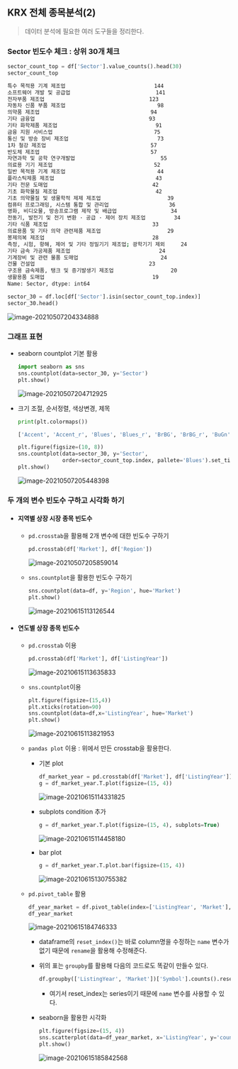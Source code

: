 ## KRX 전체 종목분석(2)

> 데이터 분석에 필요한 여러 도구들을 정리한다.



### Sector 빈도수 체크 : 상위 30개 체크

```python
sector_count_top = df['Sector'].value_counts().head(30)
sector_count_top
```

```bash
특수 목적용 기계 제조업                            144
소프트웨어 개발 및 공급업                           141
전자부품 제조업                                 123
자동차 신품 부품 제조업                             98
의약품 제조업                                   94
기타 금융업                                    93
기타 화학제품 제조업                               91
금융 지원 서비스업                                75
통신 및 방송 장비 제조업                            73
1차 철강 제조업                                 57
반도체 제조업                                   57
자연과학 및 공학 연구개발업                           55
의료용 기기 제조업                                52
일반 목적용 기계 제조업                             44
플라스틱제품 제조업                                43
기타 전문 도매업                                 42
기초 화학물질 제조업                               42
기초 의약물질 및 생물학적 제제 제조업                     39
컴퓨터 프로그래밍, 시스템 통합 및 관리업                   36
영화, 비디오물, 방송프로그램 제작 및 배급업                 34
전동기, 발전기 및 전기 변환 · 공급 · 제어 장치 제조업         34
기타 식품 제조업                                 33
의료용품 및 기타 의약 관련제품 제조업                     29
봉제의복 제조업                                  28
측정, 시험, 항해, 제어 및 기타 정밀기기 제조업; 광학기기 제외     24
기타 금속 가공제품 제조업                            24
기계장비 및 관련 물품 도매업                          24
건물 건설업                                    23
구조용 금속제품, 탱크 및 증기발생기 제조업                  20
생활용품 도매업                                  19
Name: Sector, dtype: int64
```



```python
sector_30 = df.loc[df['Sector'].isin(sector_count_top.index)]
sector_30.head()
```

![image-20210507204334888](markdown-images/image-20210507204334888.png)



### 그래프 표현

* seaborn countplot 기본 활용

  ```python
  import seaborn as sns
  sns.countplot(data=sector_30, y='Sector')
  plt.show()
  ```

  ![image-20210507204712925](markdown-images/image-20210507204712925.png)

* 크기 조절, 순서정렬, 색상변경, 제목

  ```python
  print(plt.colormaps())
  ```

  ```bash
  ['Accent', 'Accent_r', 'Blues', 'Blues_r', 'BrBG', 'BrBG_r', 'BuGn', 'BuGn_r', 'BuPu', 'BuPu_r', 'CMRmap', 'CMRmap_r', 'Dark2', 'Dark2_r', 'GnBu', 'GnBu_r', 'Greens', 'Greens_r', 'Greys', 'Greys_r', 'OrRd', 'OrRd_r', 'Oranges', 'Oranges_r', 'PRGn', 'PRGn_r', 'Paired', 'Paired_r', 'Pastel1', 'Pastel1_r', 'Pastel2', 'Pastel2_r', 'PiYG', 'PiYG_r', 'PuBu', 'PuBuGn', 'PuBuGn_r', 'PuBu_r', 'PuOr', 'PuOr_r', 'PuRd', 'PuRd_r', 'Purples', 'Purples_r', 'RdBu', 'RdBu_r', 'RdGy', 'RdGy_r', 'RdPu', 'RdPu_r', 'RdYlBu', 'RdYlBu_r', 'RdYlGn', 'RdYlGn_r', 'Reds', 'Reds_r', 'Set1', 'Set1_r', 'Set2', 'Set2_r', 'Set3', 'Set3_r', 'Spectral', 'Spectral_r', 'Wistia', 'Wistia_r', 'YlGn', 'YlGnBu', 'YlGnBu_r', 'YlGn_r', 'YlOrBr', 'YlOrBr_r', 'YlOrRd', 'YlOrRd_r', 'afmhot', 'afmhot_r', 'autumn', 'autumn_r', 'binary', 'binary_r', 'bone', 'bone_r', 'brg', 'brg_r', 'bwr', 'bwr_r', 'cividis', 'cividis_r', 'cool', 'cool_r', 'coolwarm', 'coolwarm_r', 'copper', 'copper_r', 'crest', 'crest_r', 'cubehelix', 'cubehelix_r', 'flag', 'flag_r', 'flare', 'flare_r', 'gist_earth', 'gist_earth_r', 'gist_gray', 'gist_gray_r', 'gist_heat', 'gist_heat_r', 'gist_ncar', 'gist_ncar_r', 'gist_rainbow', 'gist_rainbow_r', 'gist_stern', 'gist_stern_r', 'gist_yarg', 'gist_yarg_r', 'gnuplot', 'gnuplot2', 'gnuplot2_r', 'gnuplot_r', 'gray', 'gray_r', 'hot', 'hot_r', 'hsv', 'hsv_r', 'icefire', 'icefire_r', 'inferno', 'inferno_r', 'jet', 'jet_r', 'magma', 'magma_r', 'mako', 'mako_r', 'nipy_spectral', 'nipy_spectral_r', 'ocean', 'ocean_r', 'pink', 'pink_r', 'plasma', 'plasma_r', 'prism', 'prism_r', 'rainbow', 'rainbow_r', 'rocket', 'rocket_r', 'seismic', 'seismic_r', 'spring', 'spring_r', 'summer', 'summer_r', 'tab10', 'tab10_r', 'tab20', 'tab20_r', 'tab20b', 'tab20b_r', 'tab20c', 'tab20c_r', 'terrain', 'terrain_r', 'turbo', 'turbo_r', 'twilight', 'twilight_r', 'twilight_shifted', 'twilight_shifted_r', 'viridis', 'viridis_r', 'vlag', 'vlag_r', 'winter', 'winter_r']
  ```

  ```python
  plt.figure(figsize=(10, 8))
  sns.countplot(data=sector_30, y='Sector', 
                order=sector_count_top.index, pallete='Blues').set_title('섹터별 빈도수')
  plt.show()
  ```

  ![image-20210507205448398](markdown-images/image-20210507205448398.png)

### 두 개의 변수 빈도수 구하고 시각화 하기

* #### 지역별 상장 시장 종목 빈도수

  * `pd.crosstab`을 활용해  2개 변수에 대한 빈도수 구하기

    ```python
    pd.crosstab(df['Market'], df['Region'])
    ```

    ![image-20210507205859014](markdown-images/image-20210507205859014.png)

  * `sns.countplot`을 활용한 빈도수 구하기

    ```python
    sns.countplot(data=df, y='Region', hue='Market')
    plt.show()
    ```

    ![image-20210615113126544](markdown-images/image-20210615113126544.png)

* #### 연도별 상장 종목 빈도수

  * `pd.crosstab` 이용

    ```python
    pd.crosstab(df['Market'], df['ListingYear'])
    ```

    ![image-20210615113635833](markdown-images/image-20210615113635833.png)

  * `sns.countplot`이용

    ```python
    plt.figure(figsize=(15,4))
    plt.xticks(rotation=90)
    sns.countplot(data=df,x='ListingYear', hue='Market')
    plt.show()
    ```

    ![image-20210615113821953](markdown-images/image-20210615113821953.png)

  * `pandas plot` 이용 : 위에서 만든 crosstab을 활용한다.

    * 기본 plot

      ```python
      df_market_year = pd.crosstab(df['Market'], df['ListingYear'])
      g = df_market_year.T.plot(figsize=(15, 4))
      ```

      ![image-20210615114331825](markdown-images/image-20210615114331825.png)

    * subplots condition 추가

      ```sql
      g = df_market_year.T.plot(figsize=(15, 4), subplots=True)
      ```

      ![image-20210615114458180](markdown-images/image-20210615114458180.png)

    * bar plot

      ```python
      g = df_market_year.T.plot.bar(figsize=(15, 4))
      ```

      ![image-20210615130755382](markdown-images/image-20210615130755382.png)
    
  * `pd.pivot_table` 활용
  
    ```python
    df_year_market = df.pivot_table(index=['ListingYear', 'Market'], values='Symbol', aggfunc='count').reset_index().rename(columns={'Symbol':'count'})
    df_year_market
    ```
  
    ![image-20210615184746333](markdown-images/image-20210615184746333.png)
  
    * dataframe의 `reset_index()`는 바로 column명을 수정하는 `name` 변수가 없기 때문에 `rename`을 활용해 수정해준다.
  
    * 위의 표는 `groupby`를  활용해 다음의 코드로도 똑같이 만들수 있다.
  
      ```python
      df.groupby(['ListingYear', 'Market'])['Symbol'].counts().reset_index(name='count')
      ```
  
      * 여기서 reset_index는 series이기 때문에 `name` 변수를 사용할 수 있다.
  
    * seaborn을 활용한 시각화
  
      ```python
      plt.figure(figsize=(15, 4))
      sns.scatterplot(data=df_year_market, x='ListingYear', y='count', hue='Market', size='count')
      plt.show()
      ```
  
      ![image-20210615185842568](markdown-images/image-20210615185842568.png)

